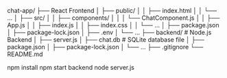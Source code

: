 chat-app/
├── React Frontend
│ ├── public/
│ │ ├── index.html
│ │ └── ...
│ ├── src/
│ │ ├── components/
│ │ │ └── ChatComponent.js
│ │ ├── App.js
│ │ ├── index.js
│ │ ├── index.css
│ │ └── ...
│ ├── package.json
│ ├── package-lock.json
│ ├── .env
│ └── ...
├── backend/ # Node.js Backend
│ ├── server.js
│ ├── chat.db # SQLite database file
│ ├── package.json
│ ├── package-lock.json
│ └── ...
├── .gitignore
└── README.md

npm install
npm start
backend node server.js

